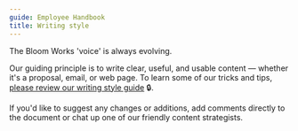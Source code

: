 ```yaml
---
guide: Employee Handbook
title: Writing style
---
```


The Bloom Works 'voice' is always evolving.

Our guiding principle is to write clear, useful, and usable content — whether it's a proposal, email, or web page. To learn some of our tricks and tips, [please review our writing style guide](https://docs.google.com/document/d/1U1YSRuu0traltiKHJ1drc8xT4EWeZfqjX_KSN2RK0Pc/edit?usp=sharing) 🔒.

If you'd like to suggest any changes or additions, add comments directly to the document or chat up one of our friendly content strategists.